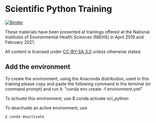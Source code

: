 # Scientific Python Training

[![Binder](https://mybinder.org/badge_logo.svg)](https://mybinder.org/v2/gh/burkesquires/scientific_python_training/master)

These materials have been presented at trainings offered at the National Institutes of Environmental Health Sciences (NIEHS) in April 2019 and February 2021.

All content is licensed under [CC-BY-SA 3.0](http://creativecommons.org/licenses/by-sa/3.0/) unless otherwise stated.

## Add the environment

To create the environment, using the Anaconda distribution, used in this trianing please copy and paste the following command in the terminal (or command prompt) and run it: "conda env create -f environment.yml"

To activate this environment, use
    $ conda activate sci_python

To deactivate an active environment, use

    $ conda deactivate
